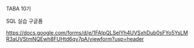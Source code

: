TABA 10기

SQL 실습 구글폼

https://docs.google.com/forms/d/e/1FAIpQLSelYh4UVSxhDub0sFYo5YsLMR3aUVStmNQEwh8FUHtd6qy7pA/viewform?usp=header
